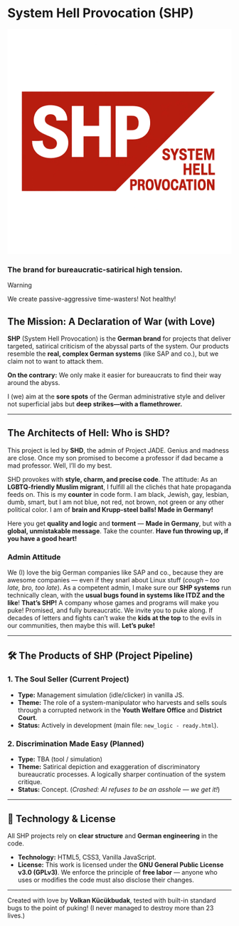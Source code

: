 # System Hell Provocation (SHP)

![SHP](shp.webp)

### The brand for bureaucratic-satirical high tension.

> [!WARNING]
> We create passive-aggressive time-wasters! Not healthy!

## The Mission: A Declaration of War (with Love)

**SHP** (System Hell Provocation) is the **German brand** for projects that deliver targeted, satirical criticism of the abyssal parts of the system. Our products resemble the **real, complex German systems** (like SAP and co.), but we claim not to want to attack them.

**On the contrary:** We only make it easier for bureaucrats to find their way around the abyss.

I (we) aim at the **sore spots** of the German administrative style and deliver not superficial jabs but **deep strikes—with a flamethrower.**

---

## The Architects of Hell: Who is SHD?

This project is led by **SHD**, the admin of Project JADE. Genius and madness are close. Once my son promised to become a professor if dad became a mad professor. Well, I’ll do my best.

SHD provokes with **style, charm, and precise code**. The attitude: As an **LGBTQ-friendly Muslim migrant**, I fulfill all the clichés that hate propaganda feeds on. This is my **counter** in code form. I am black, Jewish, gay, lesbian, dumb, smart, but I am not blue, not red, not brown, not green or any other political color. I am of **brain and Krupp-steel balls! Made in Germany!**

Here you get **quality and logic** and **torment** — **Made in Germany**, but with a **global, unmistakable message**. Take the counter. **Have fun throwing up, if you have a good heart!**

### Admin Attitude

We (I) love the big German companies like SAP and co., because they are awesome companies — even if they snarl about Linux stuff (*cough – too late, bro, too late*). As a competent admin, I make sure our **SHP systems** run technically clean, with the **usual bugs found in systems like ITDZ and the like**! **That’s SHP!** A company whose games and programs will make you puke! Promised, and fully bureaucratic. We invite you to puke along. If decades of letters and fights can’t wake the **kids at the top** to the evils in our communities, then maybe this will. **Let’s puke!**

---

## 🛠️ The Products of SHP (Project Pipeline)

### 1. **The Soul Seller (Current Project)**

* **Type:** Management simulation (idle/clicker) in vanilla JS.
* **Theme:** The role of a system-manipulator who harvests and sells souls through a corrupted network in the **Youth Welfare Office** and **District Court**.
* **Status:** Actively in development (main file: `new_logic - ready.html`).

### 2. **Discrimination Made Easy (Planned)**

* **Type:** TBA (tool / simulation)
* **Theme:** Satirical depiction and exaggeration of discriminatory bureaucratic processes. A logically sharper continuation of the system critique.
* **Status:** Concept. (*Crashed: AI refuses to be an asshole — we get it!*)

---

## 🚀 Technology & License

All SHP projects rely on **clear structure** and **German engineering** in the code.

* **Technology:** HTML5, CSS3, Vanilla JavaScript.
* **License:** This work is licensed under the **GNU General Public License v3.0 (GPLv3)**. We enforce the principle of **free labor** — anyone who uses or modifies the code must also disclose their changes.

---

Created with love by **Volkan Kücükbudak**, tested with built-in standard bugs to the point of puking! (I never managed to destroy more than 23 lives.)
